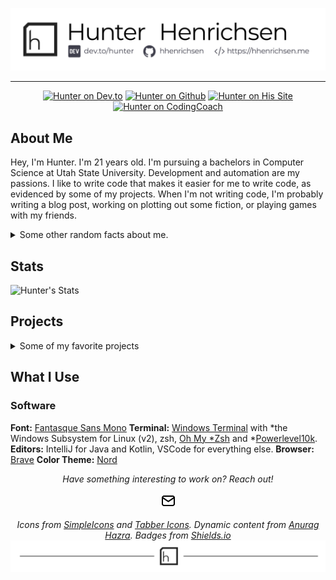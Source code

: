 <p align="center">
<img alt="Hunter Henrichsen's Header" src="https://github.com/hhenrichsen/hhenrichsen/blob/master/banner.png?raw=true "/>
</p>

---
<p align="center">
<a href="https://dev.to/hunter"><img src="https://img.shields.io/badge/dev.to%2F-hunter-151516?style=for-the-badge&amp;logo=dev.to" alt="Hunter on Dev.to"></a>
<a href="https://github.com/hhenrichsen"><img src="https://img.shields.io/badge/github-hhenrichsen-24292e?style=for-the-badge&amp;logo=github" alt="Hunter on Github"></a>
<a href="https://hhenrichsen.me"><img src="https://img.shields.io/badge/website-hhenrichsen.me-24292e?style=for-the-badge&amp;logo=hugo&amp;logoColor=ffffff" alt="Hunter on His Site"></a>
<a href="https://mentors.codingcoach.io/?name=Hunter+Henrichsen"><img src="https://img.shields.io/badge/CodingCoach-Mentor-green?style=for-the-badge" alt="Hunter on CodingCoach"></a>
</p>

## About Me
Hey, I'm Hunter. I'm 21 years old. I'm pursuing a bachelors in Computer
Science at Utah State University. Development and automation are my passions.
I like to write code that makes it easier for me to write code, as evidenced
by some of my projects. When I'm not writing code, I'm probably writing a
blog post, working on plotting out some fiction, or playing games with my
friends.

<details>
<summary>Some other random facts about me.</summary>
    <ul>
        <li>I started writing code seriously when I was about 15, with the
            goal of writing Minecraft mods (I still haven't written any).</li>
        <li>I draw occasionally, but I'm still learning how to do that.</li>
        <li>I listen to Chillstep and Drum and Bass while I code.</li>
    </ul>
</details>

## Stats
![Hunter's Stats](https://github-readme-stats.vercel.app/api?username=hhenrichsen)

## Projects
<details>
    <summary>Some of my favorite projects</summary>

### [ShatteredCore](https://github.com/ShatteredSuite/ShatteredCore)
[![ShatteredCore](https://github-readme-stats.vercel.app/api/pin/?username=ShatteredSuite&repo=ShatteredCore)](https://github.com/ShatteredSuite/ShatteredCore)

![Kotlin](https://img.shields.io/badge/-Kotlin-F18E33?style=for-the-badge&logo=kotlin&logoColor=ffffff) ![Java](https://img.shields.io/badge/-Java-b07219?style=for-the-badge&logo=java&logoColor=ffffff) ![Gradle](https://img.shields.io/badge/-Gradle-e69f56?style=for-the-badge&logo=gradle&logoColor=ffffff)

ShatteredCore is a Spigot plugin and library that abstracts some of my
frustrations with the API away. It also allows me to use Kotlin, one of my
favorite languages, in my projects. Some of the neat things that it does are:
* Abstracts Commands into a nicer tree-based format that automatically
generates tab completions and validates arguments.
* Enforces localization by default. 
* Provides utilities for reading configuration files, sending messages, and converting
 strings into other things.
* Provides interfaces for common CRUD operations, and ways to hook those
 operations into external sources.

### [ZombieAggies.me](https://zaggies.herokuapp.com)
![JavaScript](https://img.shields.io/badge/-JavaScript-yellow?style=for-the-badge&logo=javascript&logoColor=fff) ![PostgreSQL](https://img.shields.io/badge/-PostgreSQL-336791?style=for-the-badge&logo=postgresql&logoColor=ffffff) ![Heroku](https://img.shields.io/badge/-Heroku-430098?style=for-the-badge&logo=heroku&logoColor=ffffff) ![Heroku](https://img.shields.io/badge/-Sass-CC6699?style=for-the-badge&logo=sass&logoColor=ffffff)

ZombieAggies is a website that I wrote for the Humans vs Zombies club at Utah
State University. I built this from the ground up, using JavaScript and the
following libraries:
* [koa](https://github.com/koajs/koa) for the server and routing.
* [knex](https://github.com/knex/knex) for database connections and migrations.
* [pug](https://github.com/pugjs/pug) for templating.
* [sass](https://github.com/sass/sass) for styling.

It automatically deploys itself on commit to Heroku, and to a staging
environment based on branches. It has the following features:
* A tag tracking system (of course!) 
* A user permissions system where admins can grant different permissions to individuals. 
* An asset tracking system that we used to keep track of checked-out bandannas.
* An email verification system. 
* An event system. 
* A content management system used to tell a story over the course of a game. 
* A location ownership system that tallies points based on
the number of minues a point is controlled.
</details>

## What I Use

### Software
**Font:** [Fantasque Sans Mono](https://github.com/belluzj/fantasque-sans)
**Terminal:** [Windows Terminal](https://github.com/microsoft/terminal) with
*the Windows Subsystem for Linux (v2), zsh, 
[Oh My *Zsh](https://github.com/ohmyzsh/ohmyzsh) and
*[Powerlevel10k](https://github.com/romkatv/powerlevel10k). 
**Editors:** IntelliJ for Java and Kotlin, VSCode for everything else.
**Browser:** [Brave](https://brave.com/)
**Color Theme:** [Nord](https://www.nordtheme.com/)

<p align="center">
    <i>Have something interesting to work on? Reach out!</i>
    <p align="center">
        <a href="mailto:hunter.henrichsen@gmail.com" alt="Email"><img src="https://github.com/hhenrichsen/hhenrichsen/blob/master/mail.svg?raw=true" width="25px" height="25px"></a>
    </p>
</p>
<p align="center">
<i>Icons from <a href="https://simpleicons.org/">SimpleIcons</a> and <a href="https://tablericons.com/">Tabber Icons</a>. Dynamic content from <a href="https://dev.to/anuraghazra/dynamically-generated-github-stats-for-your-profile-readme-o4g">Anurag Hazra</a>. Badges from <a href="https://shields.io">Shields.io</a></i>
<img alt="Footer" src="https://github.com/hhenrichsen/hhenrichsen/blob/master/footer.png?raw=true "/>
</p>
